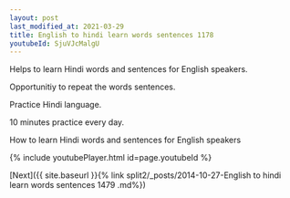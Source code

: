 ```yaml
---
layout: post
last_modified_at: 2021-03-29
title: English to hindi learn words sentences 1178 
youtubeId: SjuVJcMalgU
---
```

 
 
Helps to learn Hindi words and sentences for English speakers.

Opportunitiy to repeat the words sentences. 

Practice Hindi language. 
 
10 minutes practice every day. 
 
How to learn Hindi words and sentences for English speakers 
 
{% include youtubePlayer.html id=page.youtubeId %}
 
 
[Next]({{ site.baseurl }}{% link  split2/_posts/2014-10-27-English to hindi learn words sentences 1479 .md%})
 
